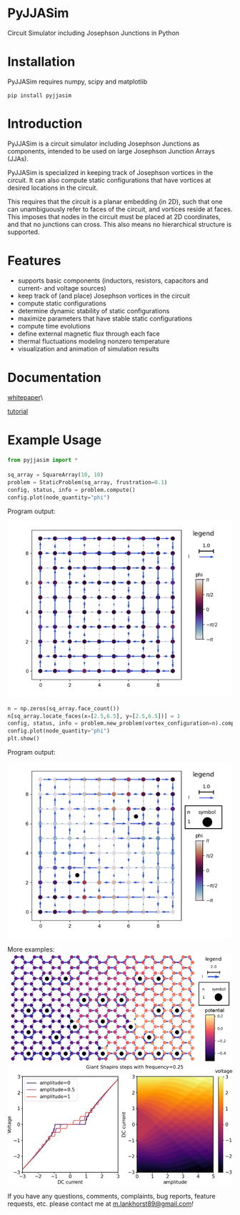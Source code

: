 # PyJJASim
Circuit Simulator including Josephson Junctions in Python

# Installation
PyJJASim requires numpy, scipy and matplotlib

```
pip install pyjjasim
```

# Introduction
PyJJASim is a circuit simulator including Josephson Junctions as components, 
intended to be used on large Josephson Junction Arrays (JJAs). 

PyJJASim is specialized in keeping track of Josephson vortices in the circuit. 
It can also compute static configurations that have vortices at desired 
locations in the circuit.

This requires that the circuit is a planar embedding (in 2D), such that 
one can unambiguously refer to faces of the circuit, and vortices reside
at faces. This imposes that nodes in the circuit must be placed 
at 2D coordinates, and that no junctions can cross. This also means no
hierarchical structure is supported.

# Features
- supports basic components (inductors, resistors, capacitors and current- and voltage sources)
- keep track of (and place) Josephson vortices in the circuit
- compute static configurations 
- determine dynamic stability of static configurations
- maximize parameters that have stable static configurations
- compute time evolutions
- define external magnetic flux through each face
- thermal fluctuations modeling nonzero temperature
- visualization and animation of simulation results

# Documentation

[whitepaper](PyJJASim_Whitepaper.pdf)\

[tutorial](./tutorial/tutorial_pyjjasim.md)
# Example Usage

````python
from pyjjasim import *

sq_array = SquareArray(10, 10)
problem = StaticProblem(sq_array, frustration=0.1)
config, status, info = problem.compute()
config.plot(node_quantity="phi")
````

Program output:

![alt text](./examples/readme_example_0.png?raw=true)

````python
n = np.zeros(sq_array.face_count())
n[sq_array.locate_faces(x=[2.5,6.5], y=[2.5,6.5])] = 1
config, status, info = problem.new_problem(vortex_configuration=n).compute()
config.plot(node_quantity="phi")
plt.show()
````

Program output:

![alt text](./examples/readme_example_1.png?raw=true)

More examples:
![alt text](./examples/images/biassed_honeycomb.png?raw=true)
![alt text](./examples/images/shapiro_steps.png?raw=true)

If you have any questions, comments, complaints, 
bug reports, feature requests, etc.
please contact me at m.lankhorst89@gmail.com!
